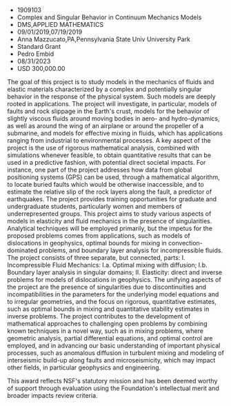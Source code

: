 
* 1909103
* Complex and Singular Behavior in Continuum Mechanics Models
* DMS,APPLIED MATHEMATICS
* 09/01/2019,07/19/2019
* Anna Mazzucato,PA,Pennsylvania State Univ University Park
* Standard Grant
* Pedro Embid
* 08/31/2023
* USD 300,000.00

The goal of this project is to study models in the mechanics of fluids and
elastic materials characterized by a complex and potentially singular behavior
in the response of the physical system. Such models are deeply rooted in
applications. The project will investigate, in particular, models of faults and
rock slippage in the Earth's crust, models for the behavior of slightly viscous
fluids around moving bodies in aero- and hydro-dynamics, as well as around the
wing of an airplane or around the propeller of a submarine, and models for
effective mixing in fluids, which has applications ranging from industrial to
environmental processes. A key aspect of the project is the use of rigorous
mathematical analysis, combined with simulations whenever feasible, to obtain
quantitative results that can be used in a predictive fashion, with potential
direct societal impacts. For instance, one part of the project addresses how
data from global positioning systems (GPS) can be used, through a mathematical
algorithm, to locate buried faults which would be otherwise inaccessible, and to
estimate the relative slip of the rock layers along the fault, a predictor of
earthquakes. The project provides training opportunities for graduate and
undergraduate students, particularly women and members of underrepresented
groups. This project aims to study various aspects of models in elasticity and
fluid mechanics in the presence of singularities. Analytical techniques will be
employed primarily, but the impetus for the proposed problems comes from
applications, such as models of dislocations in geophysics, optimal bounds for
mixing in convection-dominated problems, and boundary layer analysis for
incompressible fluids. The project consists of three separate, but connected,
parts: I. Incompressible Fluid Mechanics: I.a. Optimal mixing with diffusion;
I.b. Boundary layer analysis in singular domains; II. Elasticity: direct and
inverse problems for models of dislocations in geophysics. The unifying aspects
of the project are the presence of singularities due to discontinuities and
incompatibilities in the parameters for the underlying model equations and to
irregular geometries, and the focus on rigorous, quantitative estimates, such as
optimal bounds in mixing and quantitative stability estimates in inverse
problems. The project contributes to the development of mathematical approaches
to challenging open problems by combining known techniques in a novel way, such
as in mixing problems, where geometric analysis, partial differential equations,
and optimal control are employed, and in advancing our basic understanding of
important physical processes, such as anomalous diffusion in turbulent mixing
and modeling of interseismic build-up along faults and microseismicity, which
may impact other fields, in particular geophysics and engineering.

This award reflects NSF's statutory mission and has been deemed worthy of
support through evaluation using the Foundation's intellectual merit and broader
impacts review criteria.
